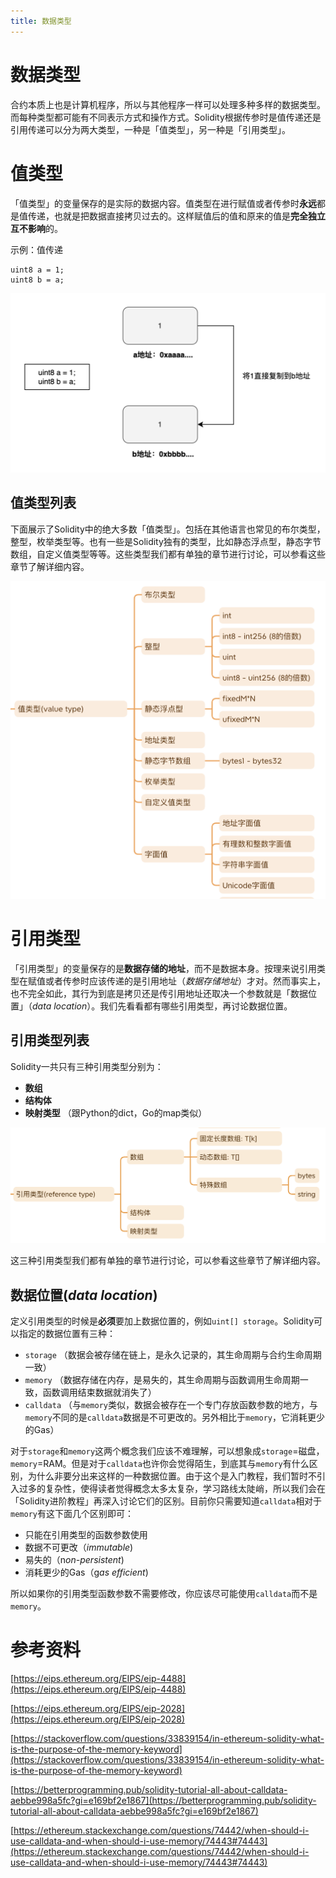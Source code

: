 ```yaml
---
title: 数据类型 
---
```


# 数据类型

合约本质上也是计算机程序，所以与其他程序一样可以处理多种多样的数据类型。而每种类型都可能有不同表示方式和操作方式。Solidity根据传参时是值传递还是引用传递可以分为两大类型，一种是「值类型」，另一种是「引用类型」。

# 值类型

「值类型」的变量保存的是实际的数据内容。值类型在进行赋值或者传参时**永远**都是值传递，也就是把数据直接拷贝过去的。这样赋值后的值和原来的值是**完全独立互不影响**的。

示例：值传递

```solidity
uint8 a = 1;
uint8 b = a;
```

![Untitled](assets/data-types/Untitled.png)

## **值类型列表**

下面展示了Solidity中的绝大多数「值类型」。包括在其他语言也常见的布尔类型，整型，枚举类型等。也有一些是Solidity独有的类型，比如静态浮点型，静态字节数组，自定义值类型等等。这些类型我们都有单独的章节进行讨论，可以参看这些章节了解详细内容。

![Untitled](assets/data-types/Untitled1.png)

# 引用类型

「引用类型」的变量保存的是**数据存储的地址**，而不是数据本身。按理来说引用类型在赋值或者传参时应该传递的是引用地址（*数据存储地址*）才对。然而事实上，也不完全如此，其行为到底是拷贝还是传引用地址还取决一个参数就是「数据位置」（*data location*）。我们先看看都有哪些引用类型，再讨论数据位置。

## 引用类型列表

Solidity一共只有三种引用类型分别为：

- **数组**
- **结构体**
- **映射类型** （跟Python的dict，Go的map类似）

![Untitled](assets/data-types/Untitled2.png)

这三种引用类型我们都有单独的章节进行讨论，可以参看这些章节了解详细内容。

## 数据位置(*data location*)

定义引用类型的时候是**必须**要加上数据位置的，例如`uint[] storage`。Solidity可以指定的数据位置有三种：

- `storage` （数据会被存储在链上，是永久记录的，其生命周期与合约生命周期一致）
- `memory` （数据存储在内存，是易失的，其生命周期与函数调用生命周期一致，函数调用结束数据就消失了）
- `calldata` （与`memory`类似，数据会被存在一个专门存放函数参数的地方，与`memory`不同的是`calldata`数据是不可更改的。另外相比于`memory`，它消耗更少的Gas）

对于`storage`和`memory`这两个概念我们应该不难理解，可以想象成`storage`=磁盘，`memory`=RAM。但是对于`calldata`也许你会觉得陌生，到底其与`memory`有什么区别，为什么非要分出来这样的一种数据位置。由于这个是入门教程，我们暂时不引入过多的复杂性，使得读者觉得概念太多太复杂，学习路线太陡峭，所以我们会在「Solidity进阶教程」再深入讨论它们的区别。目前你只需要知道`calldata`相对于`memory`有这下面几个区别即可：

- 只能在引用类型的函数参数使用
- 数据不可更改（*immutable*)
- 易失的（n*on-persistent*)
- 消耗更少的Gas（g*as efficient*)

所以如果你的引用类型函数参数不需要修改，你应该尽可能使用`calldata`而不是`memory`。

# 参考资料

[https://eips.ethereum.org/EIPS/eip-4488](https://eips.ethereum.org/EIPS/eip-4488)

[https://eips.ethereum.org/EIPS/eip-2028](https://eips.ethereum.org/EIPS/eip-2028)

[https://stackoverflow.com/questions/33839154/in-ethereum-solidity-what-is-the-purpose-of-the-memory-keyword](https://stackoverflow.com/questions/33839154/in-ethereum-solidity-what-is-the-purpose-of-the-memory-keyword)

[https://betterprogramming.pub/solidity-tutorial-all-about-calldata-aebbe998a5fc?gi=e169bf2e1867](https://betterprogramming.pub/solidity-tutorial-all-about-calldata-aebbe998a5fc?gi=e169bf2e1867)

[https://ethereum.stackexchange.com/questions/74442/when-should-i-use-calldata-and-when-should-i-use-memory/74443#74443](https://ethereum.stackexchange.com/questions/74442/when-should-i-use-calldata-and-when-should-i-use-memory/74443#74443)